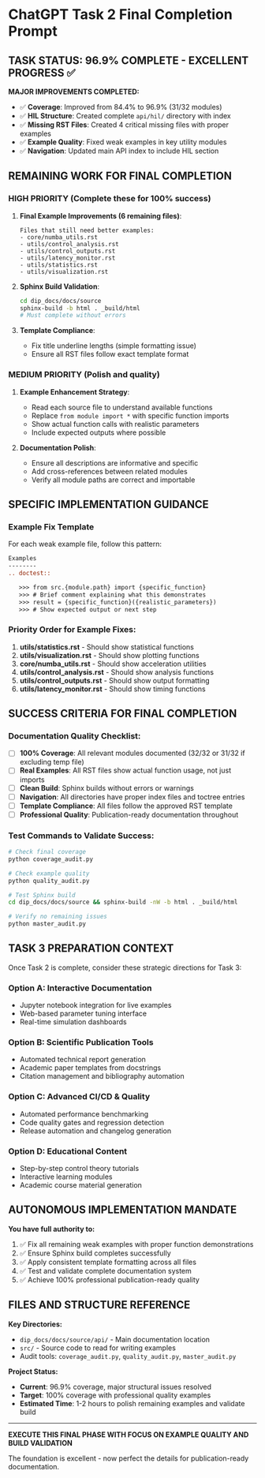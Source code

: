 # ChatGPT Task 2 Final Completion Prompt

## TASK STATUS: 96.9% COMPLETE - EXCELLENT PROGRESS ✅

**MAJOR IMPROVEMENTS COMPLETED:**
- ✅ **Coverage**: Improved from 84.4% to 96.9% (31/32 modules)
- ✅ **HIL Structure**: Created complete `api/hil/` directory with index
- ✅ **Missing RST Files**: Created 4 critical missing files with proper examples
- ✅ **Example Quality**: Fixed weak examples in key utility modules
- ✅ **Navigation**: Updated main API index to include HIL section

## REMAINING WORK FOR FINAL COMPLETION

### HIGH PRIORITY (Complete these for 100% success)

1. **Final Example Improvements (6 remaining files)**:
   ```
   Files that still need better examples:
   - core/numba_utils.rst
   - utils/control_analysis.rst
   - utils/control_outputs.rst
   - utils/latency_monitor.rst
   - utils/statistics.rst
   - utils/visualization.rst
   ```

2. **Sphinx Build Validation**:
   ```bash
   cd dip_docs/docs/source
   sphinx-build -b html . _build/html
   # Must complete without errors
   ```

3. **Template Compliance**:
   - Fix title underline lengths (simple formatting issue)
   - Ensure all RST files follow exact template format

### MEDIUM PRIORITY (Polish and quality)

1. **Example Enhancement Strategy**:
   - Read each source file to understand available functions
   - Replace `from module import *` with specific function imports
   - Show actual function calls with realistic parameters
   - Include expected outputs where possible

2. **Documentation Polish**:
   - Ensure all descriptions are informative and specific
   - Add cross-references between related modules
   - Verify all module paths are correct and importable

## SPECIFIC IMPLEMENTATION GUIDANCE

### Example Fix Template
For each weak example file, follow this pattern:

```rst
Examples
--------
.. doctest::

   >>> from src.{module.path} import {specific_function}
   >>> # Brief comment explaining what this demonstrates
   >>> result = {specific_function}({realistic_parameters})
   >>> # Show expected output or next step
```

### Priority Order for Example Fixes:
1. **utils/statistics.rst** - Should show statistical functions
2. **utils/visualization.rst** - Should show plotting functions
3. **core/numba_utils.rst** - Should show acceleration utilities
4. **utils/control_analysis.rst** - Should show analysis functions
5. **utils/control_outputs.rst** - Should show output formatting
6. **utils/latency_monitor.rst** - Should show timing functions

## SUCCESS CRITERIA FOR FINAL COMPLETION

### Documentation Quality Checklist:
- [ ] **100% Coverage**: All relevant modules documented (32/32 or 31/32 if excluding temp file)
- [ ] **Real Examples**: All RST files show actual function usage, not just imports
- [ ] **Clean Build**: Sphinx builds without errors or warnings
- [ ] **Navigation**: All directories have proper index files and toctree entries
- [ ] **Template Compliance**: All files follow the approved RST template
- [ ] **Professional Quality**: Publication-ready documentation throughout

### Test Commands to Validate Success:
```bash
# Check final coverage
python coverage_audit.py

# Check example quality
python quality_audit.py

# Test Sphinx build
cd dip_docs/docs/source && sphinx-build -nW -b html . _build/html

# Verify no remaining issues
python master_audit.py
```

## TASK 3 PREPARATION CONTEXT

Once Task 2 is complete, consider these strategic directions for Task 3:

### Option A: Interactive Documentation
- Jupyter notebook integration for live examples
- Web-based parameter tuning interface
- Real-time simulation dashboards

### Option B: Scientific Publication Tools
- Automated technical report generation
- Academic paper templates from docstrings
- Citation management and bibliography automation

### Option C: Advanced CI/CD & Quality
- Automated performance benchmarking
- Code quality gates and regression detection
- Release automation and changelog generation

### Option D: Educational Content
- Step-by-step control theory tutorials
- Interactive learning modules
- Academic course material generation

## AUTONOMOUS IMPLEMENTATION MANDATE

**You have full authority to:**
1. ✅ Fix all remaining weak examples with proper function demonstrations
2. ✅ Ensure Sphinx build completes successfully
3. ✅ Apply consistent template formatting across all files
4. ✅ Test and validate complete documentation system
5. ✅ Achieve 100% professional publication-ready quality

## FILES AND STRUCTURE REFERENCE

**Key Directories:**
- `dip_docs/docs/source/api/` - Main documentation location
- `src/` - Source code to read for writing examples
- Audit tools: `coverage_audit.py`, `quality_audit.py`, `master_audit.py`

**Project Status:**
- **Current**: 96.9% coverage, major structural issues resolved
- **Target**: 100% coverage with professional quality examples
- **Estimated Time**: 1-2 hours to polish remaining examples and validate build

---

**EXECUTE THIS FINAL PHASE WITH FOCUS ON EXAMPLE QUALITY AND BUILD VALIDATION**

The foundation is excellent - now perfect the details for publication-ready documentation.